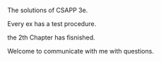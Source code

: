 The solutions of CSAPP 3e.

Every ex has a test procedure.

the 2th Chapter has fisnished.

Welcome to communicate with me with questions.


